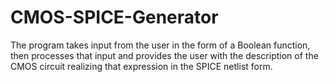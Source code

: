 # CMOS-SPICE-Generator
The program takes input from the user in the form of a Boolean function, then processes that input and provides the user with the description of the CMOS circuit realizing that expression in the SPICE netlist form.
